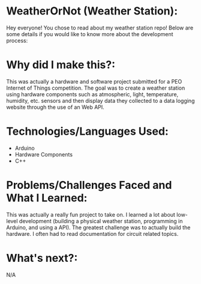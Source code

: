 # WeatherOrNot (Weather Station):

Hey everyone! You chose to read about my weather station repo! Below are some details if you would like to know more about the development process:

# Why did I make this?: 

This was actually a hardware and software project submitted for a PEO Internet of Things competition. The goal was to create a weather station using hardware components such 
as atmospheric, light, temperature, humidity, etc. sensors and then display data they collected to a data logging website through the use of an Web API. 

# Technologies/Languages Used:

- Arduino
- Hardware Components
- C++

# Problems/Challenges Faced and What I Learned:

This was actually a really fun project to take on. I learned a lot about low-level development (building a physical weather station, programming in Arduino, and using a API). The greatest challenge was to actually build the hardware. I often had to read documentation for circuit related topics. 

# What's next?:

N/A
